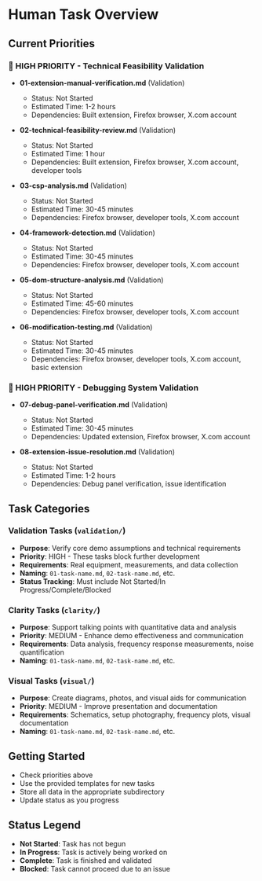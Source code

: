 # Human Task Overview

## Current Priorities

### 🔴 HIGH PRIORITY - Technical Feasibility Validation
- **01-extension-manual-verification.md** (Validation)
  - Status: Not Started
  - Estimated Time: 1-2 hours
  - Dependencies: Built extension, Firefox browser, X.com account

- **02-technical-feasibility-review.md** (Validation)
  - Status: Not Started
  - Estimated Time: 1 hour
  - Dependencies: Built extension, Firefox browser, X.com account, developer tools

- **03-csp-analysis.md** (Validation)
  - Status: Not Started
  - Estimated Time: 30-45 minutes
  - Dependencies: Firefox browser, developer tools, X.com account

- **04-framework-detection.md** (Validation)
  - Status: Not Started
  - Estimated Time: 30-45 minutes
  - Dependencies: Firefox browser, developer tools, X.com account

- **05-dom-structure-analysis.md** (Validation)
  - Status: Not Started
  - Estimated Time: 45-60 minutes
  - Dependencies: Firefox browser, developer tools, X.com account

- **06-modification-testing.md** (Validation)
  - Status: Not Started
  - Estimated Time: 30-45 minutes
  - Dependencies: Firefox browser, developer tools, X.com account, basic extension

### 🔴 HIGH PRIORITY - Debugging System Validation
- **07-debug-panel-verification.md** (Validation)
  - Status: Not Started
  - Estimated Time: 30-45 minutes
  - Dependencies: Updated extension, Firefox browser, X.com account

- **08-extension-issue-resolution.md** (Validation)
  - Status: Not Started
  - Estimated Time: 1-2 hours
  - Dependencies: Debug panel verification, issue identification

## Task Categories

### Validation Tasks (`validation/`)
- **Purpose**: Verify core demo assumptions and technical requirements
- **Priority**: HIGH - These tasks block further development
- **Requirements**: Real equipment, measurements, and data collection
- **Naming**: `01-task-name.md`, `02-task-name.md`, etc.
- **Status Tracking**: Must include Not Started/In Progress/Complete/Blocked

### Clarity Tasks (`clarity/`)
- **Purpose**: Support talking points with quantitative data and analysis
- **Priority**: MEDIUM - Enhance demo effectiveness and communication
- **Requirements**: Data analysis, frequency response measurements, noise quantification
- **Naming**: `01-task-name.md`, `02-task-name.md`, etc.

### Visual Tasks (`visual/`)
- **Purpose**: Create diagrams, photos, and visual aids for communication
- **Priority**: MEDIUM - Improve presentation and documentation
- **Requirements**: Schematics, setup photography, frequency plots, visual documentation
- **Naming**: `01-task-name.md`, `02-task-name.md`, etc.

## Getting Started
- Check priorities above
- Use the provided templates for new tasks
- Store all data in the appropriate subdirectory
- Update status as you progress

## Status Legend
- **Not Started**: Task has not begun
- **In Progress**: Task is actively being worked on
- **Complete**: Task is finished and validated
- **Blocked**: Task cannot proceed due to an issue 